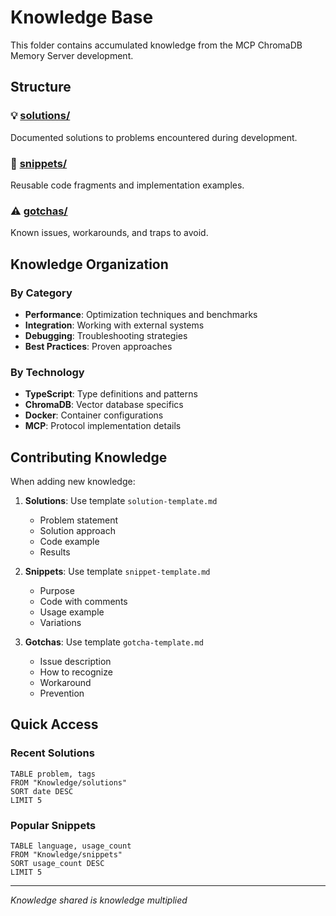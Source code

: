 # Knowledge Base

This folder contains accumulated knowledge from the MCP ChromaDB Memory Server development.

## Structure

### 💡 [solutions/](./solutions)
Documented solutions to problems encountered during development.

### 📜 [snippets/](./snippets)
Reusable code fragments and implementation examples.

### ⚠️ [gotchas/](./gotchas)
Known issues, workarounds, and traps to avoid.

## Knowledge Organization

### By Category
- **Performance**: Optimization techniques and benchmarks
- **Integration**: Working with external systems
- **Debugging**: Troubleshooting strategies
- **Best Practices**: Proven approaches

### By Technology
- **TypeScript**: Type definitions and patterns
- **ChromaDB**: Vector database specifics
- **Docker**: Container configurations
- **MCP**: Protocol implementation details

## Contributing Knowledge

When adding new knowledge:

1. **Solutions**: Use template `solution-template.md`
   - Problem statement
   - Solution approach
   - Code example
   - Results

2. **Snippets**: Use template `snippet-template.md`
   - Purpose
   - Code with comments
   - Usage example
   - Variations

3. **Gotchas**: Use template `gotcha-template.md`
   - Issue description
   - How to recognize
   - Workaround
   - Prevention

## Quick Access

### Recent Solutions
```dataview
TABLE problem, tags
FROM "Knowledge/solutions"
SORT date DESC
LIMIT 5
```

### Popular Snippets
```dataview
TABLE language, usage_count
FROM "Knowledge/snippets"
SORT usage_count DESC
LIMIT 5
```

---
*Knowledge shared is knowledge multiplied*